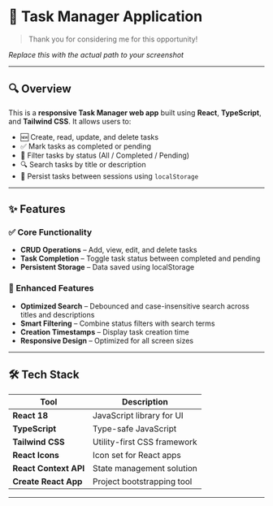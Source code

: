# 📝 Task Manager Application

> Thank you for considering me for this opportunity!

_Replace this with the actual path to your screenshot_

---

## 🔍 Overview

This is a **responsive Task Manager web app** built using **React**, **TypeScript**, and **Tailwind CSS**. It allows users to:

- 🆕 Create, read, update, and delete tasks
- ✅ Mark tasks as completed or pending
- 🎯 Filter tasks by status (All / Completed / Pending)
- 🔍 Search tasks by title or description
- 💾 Persist tasks between sessions using `localStorage`

---

## ✨ Features

### ✅ Core Functionality

- **CRUD Operations** – Add, view, edit, and delete tasks
- **Task Completion** – Toggle task status between completed and pending
- **Persistent Storage** – Data saved using localStorage

### 🚀 Enhanced Features

- **Optimized Search** – Debounced and case-insensitive search across titles and descriptions
- **Smart Filtering** – Combine status filters with search terms
- **Creation Timestamps** – Display task creation time
- **Responsive Design** – Optimized for all screen sizes

---

## 🛠 Tech Stack

| Tool                  | Description                 |
| --------------------- | --------------------------- |
| **React 18**          | JavaScript library for UI   |
| **TypeScript**        | Type-safe JavaScript        |
| **Tailwind CSS**      | Utility-first CSS framework |
| **React Icons**       | Icon set for React apps     |
| **React Context API** | State management solution   |
| **Create React App**  | Project bootstrapping tool  |

---
